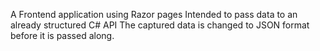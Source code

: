 A Frontend application using Razor pages
Intended to pass data to an already structured C# API
The captured data is changed to JSON format before it is passed along.

